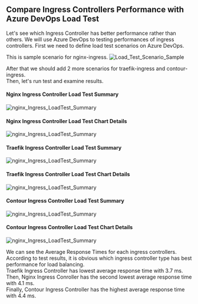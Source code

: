 <h2>Compare Ingress Controllers Performance with Azure DevOps Load Test</h2>

Let's see which Ingress Controller has better performance rather than others.
We will use Azure DevOps to testing performances of ingress controllers.
First we need to define load test scenarios on Azure DevOps.

This is sample scenario for nginx-ingress. 
![Load_Test_Scenario_Sample](https://github.com/tayyip61/kubernetes/blob/master/loadtest-ss/nginx-ingress-loadtest.png)

After that we should add 2 more scenarios for traefik-ingress and contour-ingress.</br>
Then, let's run test and examine results.

<h4>Nginx Ingress Controller Load Test Summary</h4>

![nginx_Ingress_LoadTest_Summary](https://github.com/tayyip61/kubernetes/blob/master/loadtest-ss/nginx-ingress-loadtest-1.PNG)

<h4>Nginx Ingress Controller Load Test Chart Details</h4>

![nginx_Ingress_LoadTest_Summary](https://github.com/tayyip61/kubernetes/blob/master/loadtest-ss/nginx-ingress-loadtest-2.PNG)


<h4>Traefik Ingress Controller Load Test Summary</h4>

![nginx_Ingress_LoadTest_Summary](https://github.com/tayyip61/kubernetes/blob/master/loadtest-ss/traefik-ingress-loadtest-1.PNG)

<h4>Traefik Ingress Controller Load Test Chart Details</h4>

![nginx_Ingress_LoadTest_Summary](https://github.com/tayyip61/kubernetes/blob/master/loadtest-ss/traefik-ingress-loadtest-2.PNG)


<h4>Contour Ingress Controller Load Test Summary</h4>

![nginx_Ingress_LoadTest_Summary](https://github.com/tayyip61/kubernetes/blob/master/loadtest-ss/contour-ingress-loadtest-1.PNG)

<h4>Contour Ingress Controller Load Test Chart Details</h4>

![nginx_Ingress_LoadTest_Summary](https://github.com/tayyip61/kubernetes/blob/master/loadtest-ss/contour-ingress-loadtest-2.PNG)

We can see the Average Response Times for each ingress controllers.</br>
According to test results, it is obvious which ingress controller type has best performance for load balancing.</br>
Traefik Ingress Controller has lowest average response time with 3.7 ms.</br>
Then, Nginx Ingress Conroller has the second lowest average response time with 4.1 ms.</br>
Finally, Contour Ingress Controller has the highest average response time with 4.4 ms.</br>

